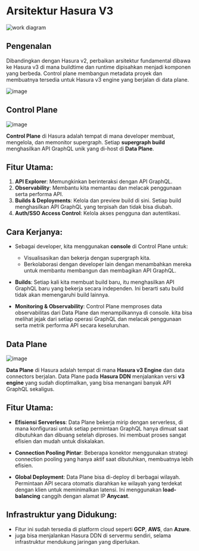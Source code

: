 # Arsitektur Hasura V3

![work diagram](https://github.com/user-attachments/assets/49cf1d4b-31d9-4c9a-86fe-8531b54b9de8)

## Pengenalan
Dibandingkan dengan Hasura v2, perbaikan arsitektur fundamental dibawa ke Hasura v3 di mana buildtime dan runtime dipisahkan menjadi komponen yang berbeda. Control plane membangun metadata proyek dan membuatnya tersedia untuk Hasura v3 engine yang berjalan di data plane.

![image](https://github.com/user-attachments/assets/18fe5448-e544-439c-a2f7-9f338de19322)

## Control Plane

![image](https://github.com/user-attachments/assets/50bec879-f8e8-4ce4-a441-8ff595ccd7fe)

**Control Plane** di Hasura adalah tempat di mana developer membuat, mengelola, dan memonitor supergraph. Setiap **supergraph build** menghasilkan API GraphQL unik yang di-host di **Data Plane**.

## Fitur Utama:

1. **API Explorer**: Memungkinkan  berinteraksi dengan API GraphQL.
2. **Observability**: Membantu kita memantau dan melacak penggunaan serta performa API.
3. **Builds & Deployments**: Kelola dan preview build di sini. Setiap build menghasilkan API GraphQL yang terpisah dan tidak bisa diubah.
4. **Auth/SSO Access Control**: Kelola akses pengguna dan autentikasi.

## Cara Kerjanya:
- Sebagai developer, kita menggunakan **console** di Control Plane untuk:
  - Visualisasikan dan bekerja dengan supergraph kita.
  - Berkolaborasi dengan developer lain dengan menambahkan mereka untuk membantu membangun dan membagikan API GraphQL.

- **Builds**: Setiap kali kita membuat build baru, itu menghasilkan API GraphQL baru yang bekerja secara independen. Ini berarti satu build tidak akan memengaruhi build lainnya.

- **Monitoring & Observability**: Control Plane memproses data observabilitas dari Data Plane dan menampilkannya di console. kita bisa melihat jejak dari setiap operasi GraphQL dan melacak penggunaan serta metrik performa API secara keseluruhan.

## Data Plane

![image](https://github.com/user-attachments/assets/c8f91690-1a66-4374-aa46-0bf5623a25ee)

**Data Plane** di Hasura adalah tempat di mana **Hasura v3 Engine** dan data connectors berjalan. Data Plane pada **Hasura DDN** menjalankan versi **v3 engine** yang sudah dioptimalkan, yang bisa menangani banyak API GraphQL sekaligus.

## Fitur Utama:

- **Efisiensi Serverless**: Data Plane bekerja mirip dengan serverless, di mana konfigurasi untuk setiap permintaan GraphQL hanya dimuat saat dibutuhkan dan dibuang setelah diproses. Ini membuat proses sangat efisien dan mudah untuk diskalakan.
  
- **Connection Pooling Pintar**: Beberapa konektor menggunakan strategi connection pooling yang hanya aktif saat dibutuhkan, membuatnya lebih efisien.

- **Global Deployment**: Data Plane bisa di-deploy di berbagai wilayah. Permintaan API secara otomatis diarahkan ke wilayah yang terdekat dengan klien untuk meminimalkan latensi. Ini menggunakan **load-balancing** canggih dengan alamat IP **Anycast**.

## Infrastruktur yang Didukung:
- Fitur ini sudah tersedia di platform cloud seperti **GCP**, **AWS**, dan **Azure**.
-  juga bisa menjalankan Hasura DDN di servermu sendiri, selama infrastruktur mendukung jaringan yang diperlukan.
